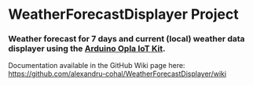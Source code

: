 # WeatherForecastDisplayer Project

### Weather forecast for 7 days and current (local) weather data displayer using the [Arduino Opla IoT Kit](https://opla.arduino.cc/).

Documentation available in the GitHub Wiki page here: https://github.com/alexandru-cohal/WeatherForecastDisplayer/wiki
